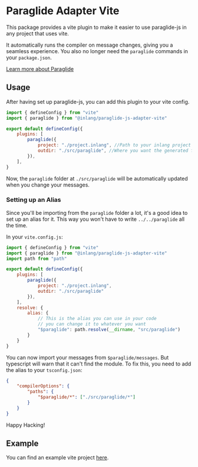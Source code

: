 # Paraglide Adapter Vite

This package provides a vite plugin to make it easier to use paraglide-js in any project that uses vite.

It automatically runs the compiler on message changes, giving you a seamless experience.
You also no longer need the `paraglide` commands in your `package.json`.

[Learn more about Paraglide](https://inlang.com/m/gerre34r/library-inlang-paraglideJs)

## Usage

After having set up paraglide-js, you can add this plugin to your vite config.

```js
import { defineConfig } from "vite"
import { paraglide } from "@inlang/paraglide-js-adapter-vite"

export default defineConfig({
	plugins: [
		paraglide({
			project: "./project.inlang", //Path to your inlang project 
			outdir: "./src/paraglide", //Where you want the generated files to be placed
		}),
	],
}
```

Now, the `paraglide` folder at `./src/paraglide` will be automatically updated when you change your messages.


### Setting up an Alias

Since you'll be importing from the `paraglide` folder a lot, it's a good idea to set up an alias for it. This way you won't have to write `../../paraglide` all the time.

In your `vite.config.js`:

```js
import { defineConfig } from "vite"
import { paraglide } from "@inlang/paraglide-js-adapter-vite"
import path from "path"

export default defineConfig({
	plugins: [
		paraglide({
			project: "./project.inlang",
			outdir: "./src/paraglide"
		}),
	],
	resolve: {
		alias: {
			// This is the alias you can use in your code
			// you can change it to whatever you want
			"$paraglide": path.resolve(__dirname, "src/paraglide")
		}
	}
}
```

You can now import your messages from `$paraglide/messages`. But typescript will warn that it can't find the module. To fix this, you need to add the alias to your `tsconfig.json`:

```json
{
	"compilerOptions": {
		"paths": {
			"$paraglide/*": ["./src/paraglide/*"]
		}
	}
}
```

Happy Hacking!


## Example

You can find an example vite project [here](https://github.com/inlang/monorepo/tree/main/inlang/source-code/paraglide/paraglide-js-adapter-vite/example).
